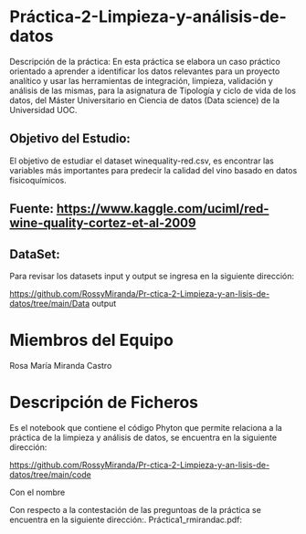 # Práctica-2-Limpieza-y-análisis-de-datos

Descripción de la práctica:
En esta práctica se elabora un caso práctico orientado a aprender a identificar los datos relevantes para un proyecto analítico y usar las herramientas de integración, limpieza, validación y análisis de las mismas, para la asignatura de Tipología y ciclo de vida de los datos, del Máster Universitario en Ciencia de datos (Data science) de la Universidad UOC.
## Objetivo del Estudio: 
El objetivo de estudiar el dataset winequality-red.csv, es encontrar las variables más importantes para predecir la calidad del vino basado en datos fisicoquímicos.

## Fuente:   https://www.kaggle.com/uciml/red-wine-quality-cortez-et-al-2009

## DataSet:
Para revisar los datasets input y output se ingresa en la siguiente dirección:

https://github.com/RossyMiranda/Pr-ctica-2-Limpieza-y-an-lisis-de-datos/tree/main/Data
output


# Miembros del Equipo

Rosa María Miranda Castro

# Descripción de Ficheros

Es el notebook que contiene el código Phyton que permite relaciona a la práctica de la limpieza y análisis de datos, se encuentra en la siguiente dirección:

https://github.com/RossyMiranda/Pr-ctica-2-Limpieza-y-an-lisis-de-datos/tree/main/code

Con el nombre 

Con respecto a la contestación de las preguntoas de la práctica se encuentra en la siguiente dirección:. 
Práctica1_rmirandac.pdf:
